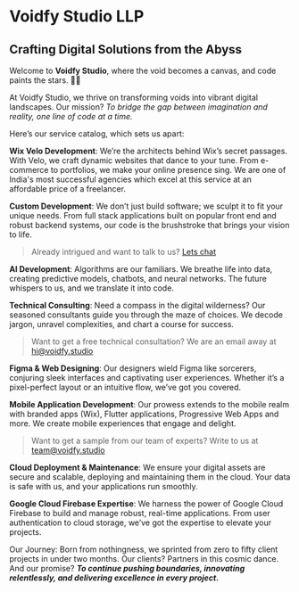 # Voidfy Studio LLP

## Crafting Digital Solutions from the Abyss

Welcome to **Voidfy Studio**, where the void becomes a canvas, and code paints the stars. 🌌✨

At Voidfy Studio, we thrive on transforming voids into vibrant digital landscapes. Our mission? *To bridge the gap between imagination and reality, one line of code at a time.* 

Here’s our service catalog, which sets us apart:

**Wix Velo Development**: We’re the architects behind Wix’s secret passages. With Velo, we craft dynamic websites that dance to your tune. From e-commerce to portfolios, we make your online presence sing. We are one of India's most successful agencies which excel at this service at an affordable price of a freelancer.

**Custom Development**: We don’t just build software; we sculpt it to fit your unique needs. From full stack applications built on popular front end and robust backend systems, our code is the brushstroke that brings your vision to life.

> Already intrigued and want to talk to us? [Lets chat](https://cal.com/voidfy/30mins)

**AI Development**: Algorithms are our familiars. We breathe life into data, creating predictive models, chatbots, and neural networks. The future whispers to us, and we translate it into code.

**Technical Consulting**: Need a compass in the digital wilderness? Our seasoned consultants guide you through the maze of choices. We decode jargon, unravel complexities, and chart a course for success.

> Want to get a free technical consultation? We are an email away at [hi@voidfy.studio](mailto:hi@voidfy.studio)

**Figma & Web Designing**: Our designers wield Figma like sorcerers, conjuring sleek interfaces and captivating user experiences. Whether it’s a pixel-perfect layout or an intuitive flow, we’ve got you covered.

**Mobile Application Development**: Our prowess extends to the mobile realm with branded apps (Wix), Flutter applications, Progressive Web Apps and more. We create mobile experiences that engage and delight.

> Want to get a sample from our team of experts? Write to us at [team@voidfy.studio](mailto:team@voidfy.studio)

**Cloud Deployment & Maintenance**: We ensure your digital assets are secure and scalable, deploying and maintaining them in the cloud. Your data is safe with us, and your applications run smoothly.

**Google Cloud Firebase Expertise**: We harness the power of Google Cloud Firebase to build and manage robust, real-time applications. From user authentication to cloud storage, we’ve got the expertise to elevate your projects.

Our Journey: Born from nothingness, we sprinted from zero to fifty client projects in under two months. Our clients? Partners in this cosmic dance. And our promise? ***To continue pushing boundaries, innovating relentlessly, and delivering excellence in every project.***
